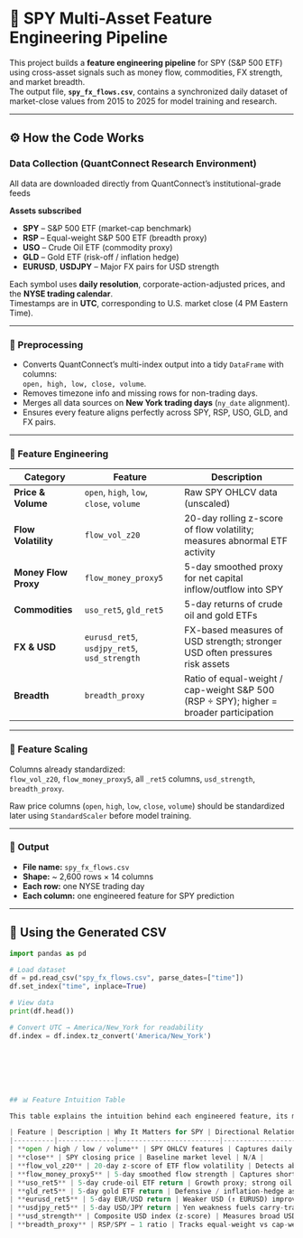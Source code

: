# 🧠 SPY Multi-Asset Feature Engineering Pipeline

This project builds a **feature engineering pipeline** for SPY (S&P 500 ETF) using cross-asset signals such as money flow, commodities, FX strength, and market breadth.  
The output file, **`spy_fx_flows.csv`**, contains a synchronized daily dataset of market-close values from 2015 to 2025 for model training and research.

---

## ⚙️ How the Code Works

### Data Collection (QuantConnect Research Environment)
All data are downloaded directly from QuantConnect’s institutional-grade feeds

**Assets subscribed**
- **SPY** – S&P 500 ETF (market-cap benchmark)  
- **RSP** – Equal-weight S&P 500 ETF (breadth proxy)  
- **USO** – Crude Oil ETF (commodity proxy)  
- **GLD** – Gold ETF (risk-off / inflation hedge)  
- **EURUSD**, **USDJPY** – Major FX pairs for USD strength  

Each symbol uses **daily resolution**, corporate-action-adjusted prices, and the **NYSE trading calendar**.  
Timestamps are in **UTC**, corresponding to U.S. market close (4 PM Eastern Time).

---

### 🧹 Preprocessing
- Converts QuantConnect’s multi-index output into a tidy `DataFrame` with columns:  
  `open, high, low, close, volume`.
- Removes timezone info and missing rows for non-trading days.
- Merges all data sources on **New York trading days** (`ny_date` alignment).
- Ensures every feature aligns perfectly across SPY, RSP, USO, GLD, and FX pairs.

---

### 🔬 Feature Engineering

| Category | Feature | Description |
|-----------|----------|-------------|
| **Price & Volume** | `open`, `high`, `low`, `close`, `volume` | Raw SPY OHLCV data (unscaled) |
| **Flow Volatility** | `flow_vol_z20` | 20-day rolling z-score of flow volatility; measures abnormal ETF activity |
| **Money Flow Proxy** | `flow_money_proxy5` | 5-day smoothed proxy for net capital inflow/outflow into SPY |
| **Commodities** | `uso_ret5`, `gld_ret5` | 5-day returns of crude oil and gold ETFs |
| **FX & USD** | `eurusd_ret5`, `usdjpy_ret5`, `usd_strength` | FX-based measures of USD strength; stronger USD often pressures risk assets |
| **Breadth** | `breadth_proxy` | Ratio of equal-weight / cap-weight S&P 500 (RSP ÷ SPY); higher = broader participation |

---

### 📏 Feature Scaling
Columns already standardized:  
`flow_vol_z20`, `flow_money_proxy5`, all `_ret5` columns, `usd_strength`, `breadth_proxy`.

Raw price columns (`open`, `high`, `low`, `close`, `volume`) should be standardized later using `StandardScaler` before model training.

---

### 💾 Output
- **File name:** `spy_fx_flows.csv`  
- **Shape:** ~ 2,600 rows × 14 columns  
- **Each row:** one NYSE trading day  
- **Each column:** one engineered feature for SPY prediction

---

## 📂 Using the Generated CSV

```python
import pandas as pd

# Load dataset
df = pd.read_csv("spy_fx_flows.csv", parse_dates=["time"])
df.set_index("time", inplace=True)

# View data
print(df.head())

# Convert UTC → America/New_York for readability
df.index = df.index.tz_convert('America/New_York')







## 📊 Feature Intuition Table

This table explains the intuition behind each engineered feature, its meaning, and the directional relationship with SPY.

| Feature | Description | Why It Matters for SPY | Directional Relationship (↑ Feature → SPY) |
|----------|--------------|-------------------------|---------------------------------------------|
| **open / high / low / volume** | SPY OHLCV features | Captures daily market action and trading activity | ↑ Volume with ↑ Price = bullish confirmation |
| **close** | SPY closing price | Baseline market level | N/A |
| **flow_vol_z20** | 20-day z-score of ETF flow volatility | Detects abnormal fund inflows/outflows; high = crowded trade | Mixed – extremes can precede reversals |
| **flow_money_proxy5** | 5-day smoothed flow strength | Captures short-term liquidity entering or exiting equities | ↑ = SPY ↑ (bullish liquidity) |
| **uso_ret5** | 5-day crude-oil ETF return | Growth proxy; strong oil often signals economic expansion | ↑ = SPY ↑ (growth) or ↓ (inflation pressure) |
| **gld_ret5** | 5-day gold ETF return | Defensive / inflation-hedge asset | ↑ = SPY ↓ (risk-off move) |
| **eurusd_ret5** | 5-day EUR/USD return | Weaker USD (↑ EURUSD) improves U.S. exports and earnings | ↑ = SPY ↑ |
| **usdjpy_ret5** | 5-day USD/JPY return | Yen weakness fuels carry-trade risk-on flows | ↑ = SPY ↑ |
| **usd_strength** | Composite USD index (z-score) | Measures broad USD pressure on global liquidity | ↑ = SPY ↓ (tighter liquidity) |
| **breadth_proxy** | RSP/SPY − 1 ratio | Tracks equal-weight vs cap-weight leadership; breadth confirmation | ↑ = SPY ↑ (broad participation) |

